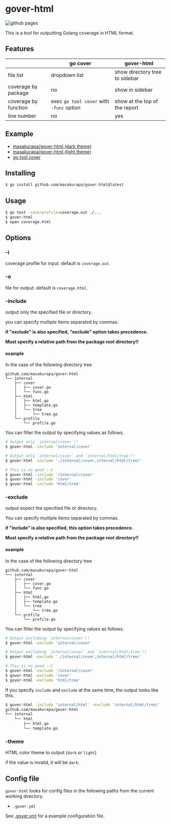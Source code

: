 # gover-html

![github pages](https://github.com/masakurapa/gover-html/workflows/github%20pages/badge.svg)

This is a tool for outputting Golang coverage in HTML format.

## Features

|   | go cover | gover-html|
|---|---|---|
| file list | dropdown list | show directory tree to sidebar |
| coverage by package | no | show in sidebar |
| coverage by function | exec `go tool cover` with `-func` option | show at the top of the report |
| line number | no | yes |

## Example
- [masakurapa/gover-html (dark theme)](https://masakurapa.github.io/gover-html/gover-html_dark.html)
- [masakurapa/gover-html (light theme)](https://masakurapa.github.io/gover-html/gover-html_light.html)
- [go tool cover](https://masakurapa.github.io/gover-html/go-tool-cover.html)

## Installing

```sh
$ go install github.com/masakurapa/gover-html@latest
```

## Usage

```sh
$ go test -coverprofile=coverage.out ./...
$ gover-html
$ open coverage.html
```

## Options
### -i
coverage profile for input. default is `coverage.out`.

### -o
file for output. default is `coverage.html`.

### -include
output only the specified file or directory.

you can specify multiple items separated by commas.

**if "exclude" is also specified, "exclude" option takes precedence.**

**Must specify a relative path from the package root directory!!**

#### example
In the case of the following directory tree

```
github.com/masakurapa/gover-html
└── internal
    ├── cover
    │   ├── cover.go
    │   └── func.go
    ├── html
    │   ├── html.go
    │   ├── template.go
    │   └── tree
    │       └── tree.go
    └── profile
        └── profile.go
```

You can filter the output by specifying values as follows.

```sh
# Output only `internal/cover`!!
$ gover-html -include 'internal/cover'

# Output only `internal/cover` and `internal/html/tree`!!
$ gover-html -include './internal/cover,internal/html/tree/'

# This is no good :-C
$ gover-html -include '/internal/cover'
$ gover-html -include 'cover'
$ gover-html -include 'html/tree'
```

### -exclude
output expect the specified file or directory.

You can specify multiple items separated by commas.

**if "include" is also specified, this option takes precedence.**

**Must specify a relative path from the package root directory!!**

#### example
In the case of the following directory tree

```
github.com/masakurapa/gover-html
└── internal
    ├── cover
    │   ├── cover.go
    │   └── func.go
    ├── html
    │   ├── html.go
    │   ├── template.go
    │   └── tree
    │       └── tree.go
    └── profile
        └── profile.go
```

You can filter the output by specifying values as follows.

```sh
# Output excluding `internal/cover`!!
$ gover-html -exclude 'internal/cover'

# Output excluding `internal/cover` and `internal/html/tree`!!
$ gover-html -exclude './internal/cover,internal/html/tree/'

# This is no good :-C
$ gover-html -exclude '/internal/cover'
$ gover-html -exclude 'cover'
$ gover-html -exclude 'html/tree'
```

If you specify `include` and `exclude` at the same time, the output looks like this.

```sh
$ gover-html -include 'internal/html' -exclude 'internal/html/tree/'
github.com/masakurapa/gover-html
└── internal
    └── html
        ├── html.go
        └── template.go
```

### -theme
HTML color theme to output (`dark` or `light`)

if the value is invalid, it will be `dark`.

## Config file
`gover-html` looks for config files in the following paths from the current working directory.

- `.gover.yml`

See [.gover.yml](https://github.com/masakurapa/gover-html/blob/master/.gover.yml) for a example configuration file.
